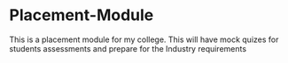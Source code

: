# Placement-Module
This is a placement module for my college. This will have mock quizes for students assessments and prepare for the Industry requirements
